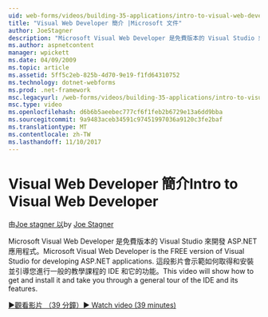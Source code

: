 ```yaml
---
uid: web-forms/videos/building-35-applications/intro-to-visual-web-developer
title: "Visual Web Developer 簡介 |Microsoft 文件"
author: JoeStagner
description: "Microsoft Visual Web Developer 是免費版本的 Visual Studio 來開發 ASP.NET 應用程式。 這段影片將示範如何取得並安裝它，而以 t..."
ms.author: aspnetcontent
manager: wpickett
ms.date: 04/09/2009
ms.topic: article
ms.assetid: 5ff5c2eb-825b-4d70-9e19-f1fd64310752
ms.technology: dotnet-webforms
ms.prod: .net-framework
msc.legacyurl: /web-forms/videos/building-35-applications/intro-to-visual-web-developer
msc.type: video
ms.openlocfilehash: d6b6b5aeebec777cf6f1feb2b6729e13a6dd9bba
ms.sourcegitcommit: 9a9483aceb34591c97451997036a9120c3fe2baf
ms.translationtype: MT
ms.contentlocale: zh-TW
ms.lasthandoff: 11/10/2017
---
```

<a name="intro-to-visual-web-developer"></a><span data-ttu-id="55622-104">Visual Web Developer 簡介</span><span class="sxs-lookup"><span data-stu-id="55622-104">Intro to Visual Web Developer</span></span>
====================
<span data-ttu-id="55622-105">由[Joe stagner 以](https://github.com/JoeStagner)</span><span class="sxs-lookup"><span data-stu-id="55622-105">by [Joe Stagner](https://github.com/JoeStagner)</span></span>

<span data-ttu-id="55622-106">Microsoft Visual Web Developer 是免費版本的 Visual Studio 來開發 ASP.NET 應用程式。</span><span class="sxs-lookup"><span data-stu-id="55622-106">Microsoft Visual Web Developer is the FREE version of Visual Studio for developing ASP.NET applications.</span></span> <span data-ttu-id="55622-107">這段影片會示範如何取得和安裝並引導您進行一般的教學課程的 IDE 和它的功能。</span><span class="sxs-lookup"><span data-stu-id="55622-107">This video will show how to get and install it and take you through a general tour of the IDE and its features.</span></span>

[<span data-ttu-id="55622-108">&#9654;觀看影片 （39 分鐘）</span><span class="sxs-lookup"><span data-stu-id="55622-108">&#9654; Watch video (39 minutes)</span></span>](https://channel9.msdn.com/Blogs/ASP-NET-Site-Videos/intro-to-visual-web-developer)
